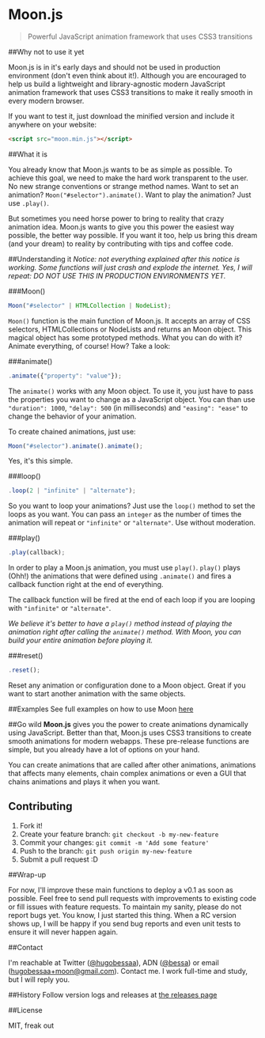 Moon.js
====

> Powerful JavaScript animation framework that uses CSS3 transitions

##Why not to use it yet

Moon.js is in it's early days and should not be used in production environment (don't even think about it!). Although you are encouraged to help us build a lightweight and library-agnostic modern JavaScript animation framework that uses CSS3 transitions to make it really smooth in every modern browser.

If you want to test it, just download the minified version and include it anywhere on your website:

```html
<script src="moon.min.js"></script>
```

##What it is

You already know that Moon.js wants to be as simple as possible. To achieve this goal, we need to make the hard work transparent to the user. No new strange conventions or strange method names. Want to set an animation? `Moon("#selector").animate()`. Want to play the animation? Just use `.play()`.

But sometimes you need horse power to bring to reality that crazy animation idea. Moon.js wants to give you this power the easiest way possible, the better way possible. If you want it too, help us bring this dream (and your dream) to reality by contributing with tips and coffee code.

##Understanding it
*Notice: not everything explained after this notice is working. Some functions will just crash and explode the internet. Yes, I will repeat: DO NOT USE THIS IN PRODUCTION ENVIRONMENTS YET.*

###Moon()
```javascript
Moon("#selector" | HTMLCollection | NodeList);
```
`Moon()` function is the main function of Moon.js. It accepts an array of CSS selectors, HTMLCollections or NodeLists and returns an Moon object. This magical object has some prototyped methods. What you can do with it? Animate everything, of course! How? Take a look:

###animate()

```javascript
.animate({"property": "value"});
```

The `animate()` works with any Moon object. To use it, you just have to pass the properties you want to change as a JavaScript object. You can than use `"duration": 1000`, `"delay": 500` (in milliseconds) and `"easing": "ease"` to change the behavior of your animation.

To create chained animations, just use:
```javascript
Moon("#selector").animate().animate();
```

Yes, it's this simple.

###loop()

```javascript
.loop(2 | "infinite" | "alternate");
```

So you want to loop your animations? Just use the `loop()` method to set the loops as you want. You can pass an `integer` as the number of times the animation will repeat or `"infinite"` or `"alternate"`. Use without moderation.

###play()

```javascript
.play(callback);
```

In order to play a Moon.js animation, you must use `play()`. `play()` plays (Ohh!) the animations that were defined using `.animate()` and fires a callback function right at the end of everything.

The callback function will be fired at the end of each loop if you are looping with `"infinite"` or `"alternate"`.

*We believe it's better to have a `play()` method instead of playing the animation right after calling the `animate()` method. With Moon, you can build your entire animation before playing it.*

###reset()

```javascript
.reset();
```

Reset any animation or configuration done to a Moon object. Great if you want to start another animation with the same objects.

##Examples
See full examples on how to use Moon [here](https://github.com/hugobessaa/moon/blob/master/EXAMPLES.md)
    

##Go wild
**Moon.js** gives you the power to create animations dynamically using JavaScript. Better than that, Moon.js uses CSS3 transitions to create smooth animations for modern webapps. These pre-release functions are simple, but you already have a lot of options on your hand.

You can create animations that are called after other animations, animations that affects many elements, chain complex animations or even a GUI that chains animations and plays it when you want.

## Contributing

1. Fork it!
2. Create your feature branch: `git checkout -b my-new-feature`
3. Commit your changes: `git commit -m 'Add some feature'`
4. Push to the branch: `git push origin my-new-feature`
5. Submit a pull request :D

##Wrap-up

For now, I'll improve these main functions to deploy a v0.1 as soon as possible. Feel free to send pull requests with improvements to existing code or fill issues with feature requests. To maintain my sanity, please do not report bugs yet. You know, I just started this thing. When a RC version shows up, I will be happy if you send bug reports and even unit tests to ensure it will never happen again.

##Contact

I'm reachable at Twitter ([@hugobessaa](https://twitter.com/hugobessaa)), ADN ([@bessa](https://alpha.app.net/bessa)) or email ([hugobessaa+moon@gmail.com](mailto:hugobessaa+moon@gmail.com)). Contact me. I work full-time and study, but I will reply you.

##History
Follow version logs and releases at [the releases page](https://github.com/hugobessaa/moon/releases)

##License

MIT, freak out
